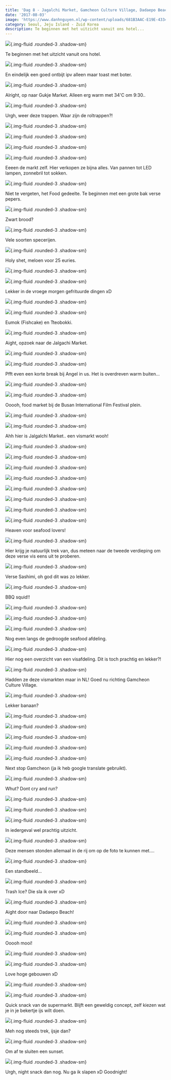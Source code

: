 ```yaml
---
title: 'Dag 8 - Jagalchi Market, Gamcheon Culture Village, Dadaepo Beach - Busan'
date: '2017-08-03'
image: 'https://www.danhnguyen.nl/wp-content/uploads/681B3AAC-E19E-4334-BF08-B076C4481015.jpg'
category: Seoul, Jeju Island - Zuid Korea
description: Te beginnen met het uitzicht vanuit ons hotel...
---
```


![](https://www.danhnguyen.nl/wp-content/uploads/5C7C44A9-07A0-4C47-B5C7-648EA2C123FF-700x394.jpg){.img-fluid .rounded-3 .shadow-sm}

Te beginnen met het uitzicht vanuit ons hotel.

![](https://www.danhnguyen.nl/wp-content/uploads/4791964B-7F1B-46E1-BE52-4DCAD24A0E92-700x394.jpg){.img-fluid .rounded-3 .shadow-sm}

En eindelijk een goed ontbijt ipv alleen maar toast met boter.

![](https://www.danhnguyen.nl/wp-content/uploads/05CD95D6-A792-4399-8714-369C2F7B71F5-700x394.jpg){.img-fluid .rounded-3 .shadow-sm}

Alright, op naar Gukje Market. Alleen erg warm met 34'C om 9:30..

![](https://www.danhnguyen.nl/wp-content/uploads/6BFC4500-C40C-44B7-B019-1D7B561D17D7-700x394.jpg){.img-fluid .rounded-3 .shadow-sm}

Urgh, weer deze trappen. Waar zijn de roltrappen?!

![](https://www.danhnguyen.nl/wp-content/uploads/6941C579-63EC-41E6-8221-9E99FF1A06CE-700x394.jpg){.img-fluid .rounded-3 .shadow-sm}

![](https://www.danhnguyen.nl/wp-content/uploads/F7A3C570-CCEE-444C-9BA4-94C16154897E-700x394.jpg){.img-fluid .rounded-3 .shadow-sm}

![](https://www.danhnguyen.nl/wp-content/uploads/A4B7C6A5-68FB-4AC4-B2A8-75BEB64CCD71-700x394.jpg){.img-fluid .rounded-3 .shadow-sm}

![](https://www.danhnguyen.nl/wp-content/uploads/875335F7-3A0A-4DF3-96FC-D16FC4E6CDFA-700x394.jpg){.img-fluid .rounded-3 .shadow-sm}

Eeeen de markt zelf. Hier verkopen ze bijna alles. Van pannen tot LED lampen, zonnebril tot sokken.

![](https://www.danhnguyen.nl/wp-content/uploads/8FAB2263-921D-446A-8BC7-E23791F2E76D-700x394.jpg){.img-fluid .rounded-3 .shadow-sm}

Niet te vergeten, het Food gedeelte. Te beginnen met een grote bak verse pepers.

![](https://www.danhnguyen.nl/wp-content/uploads/EB5AE6DA-A148-4F21-A3C5-73113389D32B-700x394.jpg){.img-fluid .rounded-3 .shadow-sm}

Zwart brood?

![](https://www.danhnguyen.nl/wp-content/uploads/9B03B9E2-4038-47FF-937B-A6C7FDC51BB7-700x394.jpg){.img-fluid .rounded-3 .shadow-sm}

Vele soorten specerijen.

![](https://www.danhnguyen.nl/wp-content/uploads/51DFCC87-184F-4F20-B529-5B45A6BE42BA-700x394.jpg){.img-fluid .rounded-3 .shadow-sm}

Holy shet, meloen voor 25 euries.

![](https://www.danhnguyen.nl/wp-content/uploads/78BEAB7A-A920-4BF8-8CCA-5D020836DD74-700x394.jpg){.img-fluid .rounded-3 .shadow-sm}

![](https://www.danhnguyen.nl/wp-content/uploads/F24CA332-5DA5-4EDE-8DBF-4B98A707B91B-700x394.jpg){.img-fluid .rounded-3 .shadow-sm}

Lekker in de vroege morgen gefrituurde dingen xD

![](https://www.danhnguyen.nl/wp-content/uploads/E7D310E5-EC1C-4593-BDC5-6902E249CBAC-700x394.jpg){.img-fluid .rounded-3 .shadow-sm}

![](https://www.danhnguyen.nl/wp-content/uploads/43ADF1FA-F021-4596-9739-E7F2A5298898-700x394.jpg){.img-fluid .rounded-3 .shadow-sm}

Eumok (Fishcake) en Tteobokki.

![](https://www.danhnguyen.nl/wp-content/uploads/FE29650B-DD70-4084-AC5D-5EC70B8D2F3B-700x394.jpg){.img-fluid .rounded-3 .shadow-sm}

Aight, opzoek naar de Jalgachi Market.

![](https://www.danhnguyen.nl/wp-content/uploads/75BB044B-1656-4040-A877-3DB225FB3D32-700x394.jpg){.img-fluid .rounded-3 .shadow-sm}

![](https://www.danhnguyen.nl/wp-content/uploads/48356CE2-3670-4E18-BE78-C6D95344EDEF-700x394.jpg){.img-fluid .rounded-3 .shadow-sm}

Pfft even een korte break bij Angel in us. Het is overdreven warm buiten...

![](https://www.danhnguyen.nl/wp-content/uploads/14C7FE98-A112-45FF-9D0D-E725583BBB5E-700x394.jpg){.img-fluid .rounded-3 .shadow-sm}

![](https://www.danhnguyen.nl/wp-content/uploads/41CE5E65-CCDF-4297-A9CE-3C7313408932-700x394.jpg){.img-fluid .rounded-3 .shadow-sm}

Ooooh, food market bij de Busan International Film Festival plein.

![](https://www.danhnguyen.nl/wp-content/uploads/1CB37DB3-C3DA-46A3-8FA1-169CFD36FE73-700x394.jpg){.img-fluid .rounded-3 .shadow-sm}

![](https://www.danhnguyen.nl/wp-content/uploads/F6E1D83B-E889-4EDA-B9AD-BCF5990AE528-700x394.jpg){.img-fluid .rounded-3 .shadow-sm}

Ahh hier is Jalgalchi Market.. een vismarkt wooh!

![](https://www.danhnguyen.nl/wp-content/uploads/43E507BC-76F8-404A-9AD7-7099B80A8F16-700x394.jpg){.img-fluid .rounded-3 .shadow-sm}

![](https://www.danhnguyen.nl/wp-content/uploads/263D0E1B-9DDC-4207-A98C-D94D505957EB-700x394.jpg){.img-fluid .rounded-3 .shadow-sm}

![](https://www.danhnguyen.nl/wp-content/uploads/094DE75C-B371-4482-9496-5FD211494B73-700x394.jpg){.img-fluid .rounded-3 .shadow-sm}

![](https://www.danhnguyen.nl/wp-content/uploads/AA81B0D3-93D7-422A-B0BF-E1620FF1C2D2-700x394.jpg){.img-fluid .rounded-3 .shadow-sm}

![](https://www.danhnguyen.nl/wp-content/uploads/37C3AC82-E9B0-4795-9383-207C483455B2-700x394.jpg){.img-fluid .rounded-3 .shadow-sm}

![](https://www.danhnguyen.nl/wp-content/uploads/A7D105A4-9B46-4A70-8E6A-8895D79EF72B-700x394.jpg){.img-fluid .rounded-3 .shadow-sm}

![](https://www.danhnguyen.nl/wp-content/uploads/1C858BAD-F42F-40E0-8F7C-76EDF6AF28F3-700x394.jpg){.img-fluid .rounded-3 .shadow-sm}

![](https://www.danhnguyen.nl/wp-content/uploads/18538231-11EB-4D60-8E13-4725D6615FC1-700x394.jpg){.img-fluid .rounded-3 .shadow-sm}

Heaven voor seafood lovers!

![](https://www.danhnguyen.nl/wp-content/uploads/3055E57A-46C7-40D6-A8DF-2B8C555444AE-700x394.jpg){.img-fluid .rounded-3 .shadow-sm}

Hier krijg je natuurlijk trek van, dus meteen naar de tweede verdieping om deze verse vis eens uit te proberen.

![](https://www.danhnguyen.nl/wp-content/uploads/83A974B5-C568-49B7-9107-AD166D2FB504-700x394.jpg){.img-fluid .rounded-3 .shadow-sm}

Verse Sashimi, oh god dit was zo lekker.

![](https://www.danhnguyen.nl/wp-content/uploads/B7C0A788-A0D5-4ABC-BA59-FAE524BECF61-700x394.jpg){.img-fluid .rounded-3 .shadow-sm}

BBQ squid!!

![](https://www.danhnguyen.nl/wp-content/uploads/9EA22DA4-BAFA-4F2C-B7C4-C2167676802B-700x394.jpg){.img-fluid .rounded-3 .shadow-sm}

![](https://www.danhnguyen.nl/wp-content/uploads/A153D3ED-507B-4A51-BC22-A5F5AC4C18E1-700x394.jpg){.img-fluid .rounded-3 .shadow-sm}

![](https://www.danhnguyen.nl/wp-content/uploads/0C5C9274-EE0D-4195-80FF-7F6F1742C23C-700x394.jpg){.img-fluid .rounded-3 .shadow-sm}

Nog even langs de gedroogde seafood afdeling.

![](https://www.danhnguyen.nl/wp-content/uploads/611776E1-B3D6-4FCB-BC91-7D949F8CD222-700x394.jpg){.img-fluid .rounded-3 .shadow-sm}

Hier nog een overzicht van een visafdeling. Dit is toch prachtig en lekker?!

![](https://www.danhnguyen.nl/wp-content/uploads/47655927-5D20-4861-8446-BA0EBF686390-700x394.jpg){.img-fluid .rounded-3 .shadow-sm}

Hadden ze deze vismarkten maar in NL! Goed nu richting Gamcheon Culture Village.

![](https://www.danhnguyen.nl/wp-content/uploads/23916014-7CC1-433F-84EF-07FD87AFA9E6-700x394.jpg){.img-fluid .rounded-3 .shadow-sm}

Lekker banaan?

![](https://www.danhnguyen.nl/wp-content/uploads/08546DF9-1E52-4609-A7CB-857D00589335-700x394.jpg){.img-fluid .rounded-3 .shadow-sm}

![](https://www.danhnguyen.nl/wp-content/uploads/30636B88-E9E8-40A9-BEE9-9CDE0E3421BD-700x394.jpg){.img-fluid .rounded-3 .shadow-sm}

![](https://www.danhnguyen.nl/wp-content/uploads/6A1728DB-E19E-4881-93FA-86E9B66A7910-700x394.jpg){.img-fluid .rounded-3 .shadow-sm}

![](https://www.danhnguyen.nl/wp-content/uploads/B7535B7D-988B-49BA-9B63-93786C4BAA9F-700x394.jpg){.img-fluid .rounded-3 .shadow-sm}

![](https://www.danhnguyen.nl/wp-content/uploads/C3758609-2A0D-4FFE-A1C2-7C94600D163A-700x394.jpg){.img-fluid .rounded-3 .shadow-sm}

Next stop Gamcheon (ja ik heb google translate gebruikt).

![](https://www.danhnguyen.nl/wp-content/uploads/58B54FD1-2D27-450F-BED6-69EF175CC78E-700x394.jpg){.img-fluid .rounded-3 .shadow-sm}

Whut? Dont cry and run?

![](https://www.danhnguyen.nl/wp-content/uploads/59E3323B-8EFA-447E-B370-BBEC9C70E5AA-700x394.jpg){.img-fluid .rounded-3 .shadow-sm}

![](https://www.danhnguyen.nl/wp-content/uploads/47E4621A-E96B-459D-BA1F-4B9D31B37C9F-700x394.jpg){.img-fluid .rounded-3 .shadow-sm}

![](https://www.danhnguyen.nl/wp-content/uploads/904FD952-A1E1-46F2-9DC9-EAFD8942D033-700x394.jpg){.img-fluid .rounded-3 .shadow-sm}

In iedergeval wel prachtig uitzicht.

![](https://www.danhnguyen.nl/wp-content/uploads/727C8EB7-D33E-4DDE-AF85-B566270D4713-700x394.jpg){.img-fluid .rounded-3 .shadow-sm}

Deze mensen stonden allemaal in de rij om op de foto te kunnen met....

![](https://www.danhnguyen.nl/wp-content/uploads/6FE4F056-63C6-45FC-8761-D355C8460D7E-700x394.jpg){.img-fluid .rounded-3 .shadow-sm}

Een standbeeld...

![](https://www.danhnguyen.nl/wp-content/uploads/EFFC9E8E-3E1D-4221-8A48-1A586D17508A-700x394.jpg){.img-fluid .rounded-3 .shadow-sm}

Trash Ice? Die sla ik over xD

![](https://www.danhnguyen.nl/wp-content/uploads/70C822DD-3A52-4E18-B30B-824D841650C6-700x394.jpg){.img-fluid .rounded-3 .shadow-sm}

Aight door naar Dadaepo Beach!

![](https://www.danhnguyen.nl/wp-content/uploads/BB21BCFD-508D-4FD6-BD81-E78714CC39DD-700x394.jpg){.img-fluid .rounded-3 .shadow-sm}

![](https://www.danhnguyen.nl/wp-content/uploads/681B3AAC-E19E-4334-BF08-B076C4481015-700x394.jpg){.img-fluid .rounded-3 .shadow-sm}

Ooooh mooi!

![](https://www.danhnguyen.nl/wp-content/uploads/0B229C3A-BC9E-4BC7-B23E-86AADB03F05E-700x394.jpg){.img-fluid .rounded-3 .shadow-sm}

![](https://www.danhnguyen.nl/wp-content/uploads/0109B2B5-D93F-4075-86A3-5148B8DFD249-700x394.jpg){.img-fluid .rounded-3 .shadow-sm}

Love hoge gebouwen xD

![](https://www.danhnguyen.nl/wp-content/uploads/B2B9A756-3B50-425C-AC77-3C41B963E1DF-700x394.jpg){.img-fluid .rounded-3 .shadow-sm}

![](https://www.danhnguyen.nl/wp-content/uploads/BE04E218-3C73-4D7C-B9B6-0840E2DA5EC8-700x394.jpg){.img-fluid .rounded-3 .shadow-sm}

Quick snack van de supermarkt. Blijft een geweldig concept, zelf kiezen wat je in je bekertje ijs wilt doen.

![](https://www.danhnguyen.nl/wp-content/uploads/0A758A24-70AD-4435-898B-63B6577AF914-700x394.jpg){.img-fluid .rounded-3 .shadow-sm}

Meh nog steeds trek, ijsje dan?

![](https://www.danhnguyen.nl/wp-content/uploads/755D4BD2-B714-458F-87E3-AF4C8E2B5C28-700x394.jpg){.img-fluid .rounded-3 .shadow-sm}

Om af te sluiten een sunset.

![](https://www.danhnguyen.nl/wp-content/uploads/21F20D1F-3FA8-4878-923F-401A760E7030-700x394.jpg){.img-fluid .rounded-3 .shadow-sm}

Urgh, night snack dan nog. Nu ga ik slapen xD
Goodnight!
